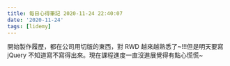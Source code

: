 ```yaml
---
title: 每日心得筆記 2020-11-24 22:40:07
date: '2020-11-24'
tags: [lidemy]
---
```


開始製作履歷，都在公司用切版的東西，對 RWD 越來越熟悉了~!!!但是明天要寫 jQuery 不知道寫不寫得出來。現在課程進度一直沒進展覺得有點心慌慌~
